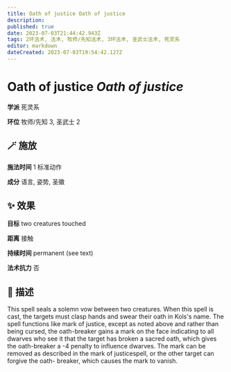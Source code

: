 ```yaml
---
title: Oath of justice Oath of justice
description: 
published: true
date: 2023-07-03T21:44:42.943Z
tags: 2环法术, 法术, 牧师/先知法术, 3环法术, 圣武士法术, 死灵系
editor: markdown
dateCreated: 2023-07-03T19:54:42.127Z
---
```


# **Oath of justice** *Oath of justice*

**学派** 死灵系 

**环位** 牧师/先知 3, 圣武士 2

## 🪄 施放

**施法时间** 1 标准动作

**成分** 语言, 姿势, 圣徽

## ✨ 效果 

**目标** two creatures touched 

**距离** 接触  

**持续时间** permanent (see text) 

**法术抗力** 否

## 📖 描述

This spell seals a solemn vow between two creatures. When this spell is cast, the targets must clasp hands and swear their oath in Kols's name. The spell functions like mark of justice, except as noted above and rather than being cursed, the oath-breaker gains a mark on the face indicating to all dwarves who see it that the target has broken a sacred oath, which gives the oath-breaker a -4 penalty to influence dwarves. The mark can be removed as described in the mark of justicespell, or the other target can forgive the oath- breaker, which causes the mark to vanish.
    